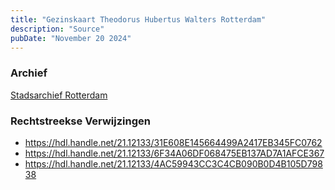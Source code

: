 ```yaml
---
title: "Gezinskaart Theodorus Hubertus Walters Rotterdam"
description: "Source"
pubDate: "November 20 2024"
---
```


### Archief
[Stadsarchief Rotterdam](https://stadsarchief.rotterdam.nl/)

### Rechtstreekse Verwijzingen
- https://hdl.handle.net/21.12133/31E608E145664499A2417EB345FC0762
- https://hdl.handle.net/21.12133/6F34A06DF068475EB137AD7A1AFCE367
- https://hdl.handle.net/21.12133/4AC59943CC3C4CB090B0D4B105D79838